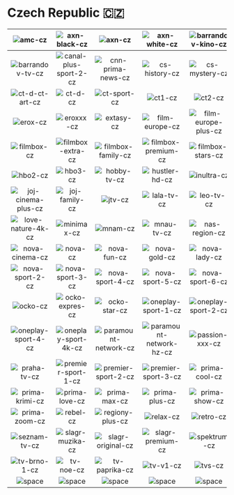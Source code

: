 # Czech Republic 🇨🇿

| ![amc-cz] | ![axn-black-cz] | ![axn-cz] | ![axn-white-cz] | ![barrandov-kino-cz] | ![barrandov-krimi-cz] |
|:---:|:---:|:---:|:---:|:---:|:---:|
| ![barrandov-tv-cz] | ![canal-plus-sport-2-cz] | ![cnn-prima-news-cz] | ![cs-history-cz] | ![cs-mystery-cz] | ![ct-art-cz] |
| ![ct-d-ct-art-cz] | ![ct-d-cz] | ![ct-sport-cz] | ![ct1-cz] | ![ct2-cz] | ![ct24-cz] |
| ![erox-cz] | ![eroxxx-cz] | ![extasy-cz] | ![film-europe-cz] | ![film-europe-plus-cz] | ![film-plus-cz] |
| ![filmbox-cz] | ![filmbox-extra-cz] | ![filmbox-family-cz] | ![filmbox-premium-cz] | ![filmbox-stars-cz] | ![hbo-cz] |
| ![hbo2-cz] | ![hbo3-cz] | ![hobby-tv-cz] | ![hustler-hd-cz] | ![inultra-cz] | ![joj-cinema-cz] |
| ![joj-cinema-plus-cz] | ![joj-family-cz] | ![jtv-cz] | ![lala-tv-cz] | ![leo-tv-cz] | ![leo-tv-gold-cz] |
| ![love-nature-4k-cz] | ![minimax-cz] | ![mnam-cz] | ![mnau-tv-cz] | ![nas-region-cz] | ![nova-action-cz] |
| ![nova-cinema-cz] | ![nova-cz] | ![nova-fun-cz] | ![nova-gold-cz] | ![nova-lady-cz] | ![nova-sport-1-cz] |
| ![nova-sport-2-cz] | ![nova-sport-3-cz] | ![nova-sport-4-cz] | ![nova-sport-5-cz] | ![nova-sport-6-cz] | ![ocko-black-cz] |
| ![ocko-cz] | ![ocko-expres-cz] | ![ocko-star-cz] | ![oneplay-sport-1-cz] | ![oneplay-sport-2-cz] | ![oneplay-sport-3-cz] |
| ![oneplay-sport-4-cz] | ![oneplay-sport-4k-cz] | ![paramount-network-cz] | ![paramount-network-hz-cz] | ![passion-xxx-cz] | ![polar-cz] |
| ![praha-tv-cz] | ![premier-sport-1-cz] | ![premier-sport-2-cz] | ![premier-sport-3-cz] | ![prima-cool-cz] | ![prima-cz] |
| ![prima-krimi-cz] | ![prima-love-cz] | ![prima-max-cz] | ![prima-plus-cz] | ![prima-show-cz] | ![prima-star-cz] |
| ![prima-zoom-cz] | ![rebel-cz] | ![regiony-plus-cz] | ![relax-cz] | ![retro-cz] | ![rtm-plus-cz] |
| ![seznam-tv-cz] | ![slagr-muzika-cz] | ![slagr-original-cz] | ![slagr-premium-cz] | ![spektrum-cz] | ![spektrum-home-cz] |
| ![tv-brno-1-cz] | ![tv-noe-cz] | ![tv-paprika-cz] | ![tv-v1-cz] | ![tvs-cz] | ![warner-tv-ch] |
| ![space]| ![space]| ![space]| ![space]| ![space]| ![space]|


[amc-cz]:amc-cz.png
[axn-black-cz]:axn-black-cz.png
[axn-cz]:axn-cz.png
[axn-white-cz]:axn-white-cz.png
[barrandov-kino-cz]:barrandov-kino-cz.png
[barrandov-krimi-cz]:barrandov-krimi-cz.png
[barrandov-tv-cz]:barrandov-tv-cz.png
[canal-plus-sport-2-cz]:canal-plus-sport-2-cz.png
[cnn-prima-news-cz]:cnn-prima-news-cz.png
[cs-history-cz]:cs-history-cz.png
[cs-mystery-cz]:cs-mystery-cz.png
[ct-art-cz]:ct-art-cz.png
[ct-d-ct-art-cz]:ct-d-ct-art-cz.png
[ct-d-cz]:ct-d-cz.png
[ct-sport-cz]:ct-sport-cz.png
[ct1-cz]:ct1-cz.png
[ct2-cz]:ct2-cz.png
[ct24-cz]:ct24-cz.png
[erox-cz]:erox-cz.png
[eroxxx-cz]:eroxxx-cz.png
[extasy-cz]:extasy-cz.png
[film-europe-cz]:film-europe-cz.png
[film-europe-plus-cz]:film-europe-plus-cz.png
[film-plus-cz]:film-plus-cz.png
[filmbox-cz]:filmbox-cz.png
[filmbox-extra-cz]:filmbox-extra-cz.png
[filmbox-family-cz]:filmbox-family-cz.png
[filmbox-premium-cz]:filmbox-premium-cz.png
[filmbox-stars-cz]:filmbox-stars-cz.png
[hbo-cz]:hbo-cz.png
[hbo2-cz]:hbo2-cz.png
[hbo3-cz]:hbo3-cz.png
[hobby-tv-cz]:hobby-tv-cz.png
[hustler-hd-cz]:hustler-hd-cz.png
[inultra-cz]:inultra-cz.png
[joj-cinema-cz]:joj-cinema-cz.png
[joj-cinema-plus-cz]:joj-cinema-plus-cz.png
[joj-family-cz]:joj-family-cz.png
[jtv-cz]:jtv-cz.png
[lala-tv-cz]:lala-tv-cz.png
[leo-tv-cz]:leo-tv-cz.png
[leo-tv-gold-cz]:leo-tv-gold-cz.png
[love-nature-4k-cz]:love-nature-4k-cz.png
[minimax-cz]:minimax-cz.png
[mnam-cz]:mnam-cz.png
[mnau-tv-cz]:mnau-tv-cz.png
[nas-region-cz]:nas-region-cz.png
[nova-action-cz]:nova-action-cz.png
[nova-cinema-cz]:nova-cinema-cz.png
[nova-cz]:nova-cz.png
[nova-fun-cz]:nova-fun-cz.png
[nova-gold-cz]:nova-gold-cz.png
[nova-lady-cz]:nova-lady-cz.png
[nova-sport-1-cz]:nova-sport-1-cz.png
[nova-sport-2-cz]:nova-sport-2-cz.png
[nova-sport-3-cz]:nova-sport-3-cz.png
[nova-sport-4-cz]:nova-sport-4-cz.png
[nova-sport-5-cz]:nova-sport-5-cz.png
[nova-sport-6-cz]:nova-sport-6-cz.png
[ocko-black-cz]:ocko-black-cz.png
[ocko-cz]:ocko-cz.png
[ocko-expres-cz]:ocko-expres-cz.png
[ocko-star-cz]:ocko-star-cz.png
[oneplay-sport-1-cz]:oneplay-sport-1-cz.png
[oneplay-sport-2-cz]:oneplay-sport-2-cz.png
[oneplay-sport-3-cz]:oneplay-sport-3-cz.png
[oneplay-sport-4-cz]:oneplay-sport-4-cz.png
[oneplay-sport-4k-cz]:oneplay-sport-4k-cz.png
[paramount-network-cz]:paramount-network-cz.png
[paramount-network-hz-cz]:paramount-network-hz-cz.png
[passion-xxx-cz]:passion-xxx-cz.png
[polar-cz]:polar-cz.png
[praha-tv-cz]:praha-tv-cz.png
[premier-sport-1-cz]:premier-sport-1-cz.png
[premier-sport-2-cz]:premier-sport-2-cz.png
[premier-sport-3-cz]:premier-sport-3-cz.png
[prima-cool-cz]:prima-cool-cz.png
[prima-cz]:prima-cz.png
[prima-krimi-cz]:prima-krimi-cz.png
[prima-love-cz]:prima-love-cz.png
[prima-max-cz]:prima-max-cz.png
[prima-plus-cz]:prima-plus-cz.png
[prima-show-cz]:prima-show-cz.png
[prima-star-cz]:prima-star-cz.png
[prima-zoom-cz]:prima-zoom-cz.png
[rebel-cz]:rebel-cz.png
[regiony-plus-cz]:regiony-plus-cz.png
[relax-cz]:relax-cz.png
[retro-cz]:retro-cz.png
[rtm-plus-cz]:rtm-plus-cz.png
[seznam-tv-cz]:seznam-tv-cz.png
[slagr-muzika-cz]:slagr-muzika-cz.png
[slagr-original-cz]:slagr-original-cz.png
[slagr-premium-cz]:slagr-premium-cz.png
[spektrum-cz]:spektrum-cz.png
[spektrum-home-cz]:spektrum-home-cz.png
[tv-brno-1-cz]:tv-brno-1-cz.png
[tv-noe-cz]:tv-noe-cz.png
[tv-paprika-cz]:tv-paprika-cz.png
[tv-v1-cz]:tv-v1-cz.png
[tvs-cz]:tvs-cz.png
[warner-tv-ch]:warner-tv-ch.png

[space]:../../misc/space-1500.png


